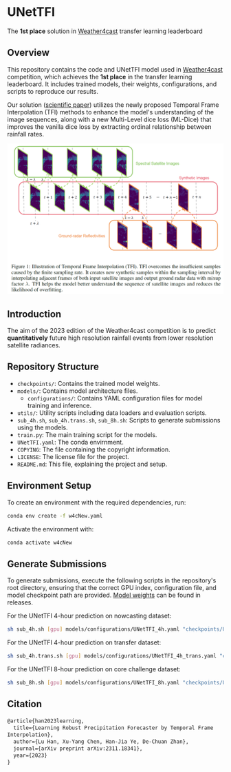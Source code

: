 # UNetTFI
The **1st place** solution in [Weather4cast](https://weather4cast.net/) transfer learning leaderboard
## Overview

This repository contains the code and UNetTFI model used in [Weather4cast](https://weather4cast.net/) competition,
which achieves the **1st place** in the transfer learning leaderboard.
It includes trained models, their weights, configurations, and scripts to reproduce our results.

Our solution ([scientific paper](https://arxiv.org/abs/2311.18341)) utilizes the newly proposed Temporal Frame Interpolation (TFI) methods to enhance the model's understanding
of the image sequences, along with a new Multi-Level dice loss (ML-Dice) that improves the vanilla dice loss by
extracting ordinal relationship between rainfall rates.

![img.png](images/tfi.png)

## Introduction

The aim of the 2023 edition of the Weather4cast competition is to predict **quantitatively** future high resolution
rainfall events from lower resolution satellite radiances.

## Repository Structure

- `checkpoints/`: Contains the trained model weights.
- `models/`: Contains model architecture files.
    - `configurations/`: Contains YAML configuration files for model training and inference.
- `utils/`: Utility scripts including data loaders and evaluation scripts.
- `sub_4h.sh`, `sub_4h.trans.sh`, `sub_8h.sh`: Scripts to generate submissions using the models.
- `train.py`: The main training script for the models.
- `UNetTFI.yaml`: The conda envirnment.
- `COPYING`: The file containing the copyright information.
- `LICENSE`: The license file for the project.
- `README.md`: This file, explaining the project and setup.

## Environment Setup

To create an environment with the required dependencies, run:

```bash
conda env create -f w4cNew.yaml
```

Activate the environment with:

```bash
conda activate w4cNew
```

## Generate Submissions

To generate submissions, execute the following scripts in the repository's root directory, ensuring that the correct GPU
index, configuration file, and model checkpoint path are provided. [Model weights](https://github.com/Secilia-Cxy/UNetTFI/releases/download/v0/checkpoints.zip) can be found in releases.

For the UNetTFI 4-hour prediction on nowcasting dataset:

```bash
sh sub_4h.sh [gpu] models/configurations/UNetTFI_4h.yaml "checkpoints/UNetTFI_4h.ckpt"
```

For the UNetTFI 4-hour prediction on transfer dataset:

```bash
sh sub_4h.trans.sh [gpu] models/configurations/UNetTFI_4h_trans.yaml "checkpoints/UNetTFI_4h.ckpt"
```

For the UNetTFI 8-hour prediction on core challenge dataset:

```bash
sh sub_8h.sh [gpu] models/configurations/UNetTFI_8h.yaml "checkpoints/UNetTFI_8h.ckpt"
```

## Citation

```
@article{han2023learning,
  title={Learning Robust Precipitation Forecaster by Temporal Frame Interpolation},
  author={Lu Han, Xu-Yang Chen, Han-Jia Ye, De-Chuan Zhan},
  journal={arXiv preprint arXiv:2311.18341},
  year={2023}
}
```

